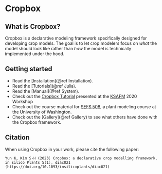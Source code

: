 # Cropbox

## What is Cropbox?

Cropbox is a declarative modeling framework specifically designed for developing crop models. The goal is to let crop modelers focus on *what* the model should look like rather than *how* the model is technically implemented under the hood.

## Getting started

* Read the [Installation](@ref Installation).
* Read the [Tutorials](@ref Julia).
* Read the [Manual](@ref System).
* Check out the [Cropbox Tutorial](https://github.com/cropbox/cropbox-tutorial-KSAFM2020) presented at the [KSAFM](http://www.ksafm.org/en/) 2020 Workshop
* Check out the course material for [SEFS 508](https://github.com/uwkimlab/plant_modeling), a plant modeling course at the University of Washington.
* Check out the [Gallery](@ref Gallery) to see what others have done with the Cropbox framework.

## Citation

When using Cropbox in your work, please cite the following paper:

```
Yun K, Kim S-H (2023) Cropbox: a declarative crop modelling framework. in silico Plants 5(1), diac021 (https://doi.org/10.1093/insilicoplants/diac021)
```
